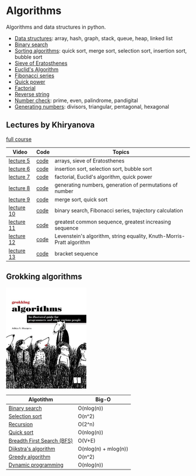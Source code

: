 # Algorithms
Algorithms and data structures in python.
- [Data structures](https://github.com/Alekselion/algorithms/blob/master/1_data_structures.py): array, hash, graph, stack, queue, heap, linked list
- [Binary search](https://github.com/Alekselion/algorithms/blob/master/2_binary_search.py)
- [Sorting algorithms](https://github.com/Alekselion/algorithms/blob/master/3_sorting.py): quick sort, merge sort, selection sort, insertion sort, bubble sort
- [Sieve of Eratosthenes](https://github.com/Alekselion/algorithms/blob/master/4_eratosthenes.py)
- [Euclid's Algorithm](https://github.com/Alekselion/algorithms/blob/master/5_euclid.py)
- [Fibonacci series](https://github.com/Alekselion/algorithms/blob/master/6_fibonacci.py)
- [Quick power](https://github.com/Alekselion/algorithms/blob/master/8_quick_power.py)
- [Factorial](https://github.com/Alekselion/algorithms/blob/master/7_factorial.py)
- [Reverse string](https://github.com/Alekselion/algorithms/blob/master/9_reverse.py)
- [Number check](https://github.com/Alekselion/algorithms/blob/master/10_number_is.py): prime, even, palindrome, pandigital
- [Generating numbers](https://github.com/Alekselion/algorithms/blob/master/11_listGenerators.py): divisors, triangular, pentagonal, hexagonal

## Lectures by Khiryanova
[full course](https://www.youtube.com/playlist?list=PLRDzFCPr95fK7tr47883DFUbm4GeOjjc0)

Video | Code | Topics
------|------|-------
[lecture 5](https://www.youtube.com/watch?v=3I6OjxoeSS8&list=PLRDzFCPr95fK7tr47883DFUbm4GeOjjc0&index=5) | [code](https://github.com/Alekselion/algorithms/blob/master/lectures-by-Khiryanova/lecture5_array_prime.py) | arrays, sieve of Eratosthenes
[lecture 6](https://www.youtube.com/watch?v=NLq7nB9bV0M&list=PLRDzFCPr95fK7tr47883DFUbm4GeOjjc0&index=6) | [code](https://github.com/Alekselion/algorithms/blob/master/lectures-by-Khiryanova/lecture6_sorting.py) | insertion sort, selection sort, bubble sort
[lecture 7](https://www.youtube.com/watch?v=0Bc8zLURY-c&list=PLRDzFCPr95fK7tr47883DFUbm4GeOjjc0&index=7) | [code](https://github.com/Alekselion/algorithms/blob/master/lectures-by-Khiryanova/lecture7_recursion.py) | factorial, Euclid's algorithm, quick power
[lecture 8](https://www.youtube.com/watch?v=2XFaK3bgT7w&list=PLRDzFCPr95fK7tr47883DFUbm4GeOjjc0&index=8) | [code](https://github.com/Alekselion/algorithms/blob/master/lectures-by-Khiryanova/lecture8_geniration.py) | generating numbers, generation of permutations of number
[lecture 9](https://www.youtube.com/watch?v=qf82-r9hl2Y&list=PLRDzFCPr95fK7tr47883DFUbm4GeOjjc0&index=9) | [code](https://github.com/Alekselion/algorithms/blob/master/lectures-by-Khiryanova/lecture9_sorting.py) | merge sort, quick sort
[lecture 10](https://www.youtube.com/watch?v=EdhN_gEDfUM&list=PLRDzFCPr95fK7tr47883DFUbm4GeOjjc0&index=10) | [code](https://github.com/Alekselion/algorithms/blob/master/lectures-by-Khiryanova/lecture10_dynamic.py) | binary search, Fibonacci series, trajectory calculation 
[lecture 11](https://www.youtube.com/watch?v=m4HOkVeN4Mo&list=PLRDzFCPr95fK7tr47883DFUbm4GeOjjc0&index=11) | [code](https://github.com/Alekselion/algorithms/blob/master/lectures-by-Khiryanova/lecture11_sequence.py) | greatest common sequence, greatest increasing sequence 
[lecture 12](https://www.youtube.com/watch?v=rEPggzaPoUw&list=PLRDzFCPr95fK7tr47883DFUbm4GeOjjc0&index=12) | [code](https://github.com/Alekselion/algorithms/blob/master/lectures-by-Khiryanova/lecture12_strings.py) | Levenstein's algorithm, string equality, Knuth-Morris-Pratt algorithm  
[lecture 13](https://www.youtube.com/watch?v=L4IU1bPKvHM&list=PLRDzFCPr95fK7tr47883DFUbm4GeOjjc0&index=13) | [code](https://github.com/Alekselion/algorithms/blob/master/lectures-by-Khiryanova/lecture13_braces.py) | bracket sequence

## Grokking algorithms
![picture](https://github.com/Alekselion/algorithms/blob/master/grokking-algorithms/book.jpg)

Algotithm | Big-O
----------|------
[Binary search](https://github.com/Alekselion/algorithms/blob/master/grokking-algorithms/1_binarySearch.py)|O(nlog(n))
[Selection sort](https://github.com/Alekselion/algorithms/blob/master/grokking-algorithms/2_selectionSort.py)|O(n^2)
[Recursion](https://github.com/Alekselion/algorithms/blob/master/grokking-algorithms/3_recursion.py)|O(2^n)
[Quick sort](https://github.com/Alekselion/algorithms/blob/master/grokking-algorithms/4_quickSort.py)|O(nlog(n))
[Breadth First Search (BFS)](https://github.com/Alekselion/algorithms/blob/master/grokking-algorithms/5_breadthFirstSearch.py)|O(V+E)
[Dijkstra's algorithm](https://github.com/Alekselion/algorithms/blob/master/grokking-algorithms/6_dijkstra.py)|O(nlog(n) + mlog(n))
[Greedy algorithm](https://github.com/Alekselion/algorithms/blob/master/grokking-algorithms/7_greedy.py)|O(n^2)
[Dynamic programming](https://github.com/Alekselion/algorithms/blob/master/grokking-algorithms/8_dynamic.py)|O(nlog(n))
